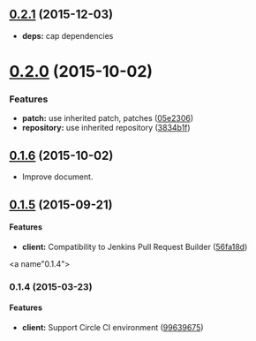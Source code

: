 <a name="0.2.1"></a>
## [0.2.1](https://github.com/packsaddle/ruby-saddler-reporter-github/compare/v0.2.0...v0.2.1) (2015-12-03)

* **deps:** cap dependencies


<a name="0.2.0"></a>
# [0.2.0](https://github.com/packsaddle/ruby-saddler-reporter-github/compare/v0.1.6...v0.2.0) (2015-10-02)


### Features

* **patch:** use inherited patch, patches ([05e2306](https://github.com/packsaddle/ruby-saddler-reporter-github/commit/05e2306))
* **repository:** use inherited repository ([3834b1f](https://github.com/packsaddle/ruby-saddler-reporter-github/commit/3834b1f))



<a name="0.1.6"></a>
## [0.1.6](https://github.com/packsaddle/ruby-saddler-reporter-github/compare/v0.1.5...v0.1.6) (2015-10-02)

* Improve document.


<a name="0.1.5"></a>
## [0.1.5](https://github.com/packsaddle/ruby-saddler-reporter-github/compare/v0.1.4...v0.1.5) (2015-09-21)

#### Features

* **client:** Compatibility to Jenkins Pull Request Builder ([56fa18d](https://github.com/packsaddle/ruby-saddler-reporter-github/commit/56fa18dd8cef23bb5579971abc087d31de28adf4))


<a name"0.1.4"></a>
### 0.1.4 (2015-03-23)

#### Features

* **client:** Support Circle CI environment ([99639675](https://github.com/packsaddle/ruby-saddler-reporter-github/commit/996396753751eca9311b394d09c81103bbb8fad3))
